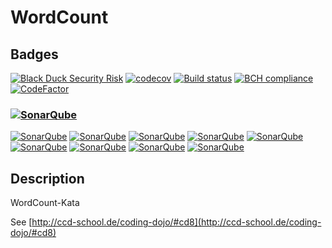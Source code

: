# WordCount

## Badges

[![Black Duck Security Risk](https://copilot.blackducksoftware.com/github/repos/andrekirst/WordCount/branches/master/badge-risk.svg)](https://copilot.blackducksoftware.com/github/repos/andrekirst/WordCount/branches/master) [![codecov](https://codecov.io/gh/andrekirst/WordCount/branch/master/graph/badge.svg)](https://codecov.io/gh/andrekirst/WordCount) [![Build status](https://ci.appveyor.com/api/projects/status/4fny54mf5sjr5l8n/branch/master?svg=true)](https://ci.appveyor.com/project/andrekirst/wordcount/branch/master) [![BCH compliance](https://bettercodehub.com/edge/badge/andrekirst/WordCount?branch=master)](https://bettercodehub.com/) [![CodeFactor](https://www.codefactor.io/repository/github/andrekirst/wordcount/badge)](https://www.codefactor.io/repository/github/andrekirst/wordcount)

### [![SonarQube](https://sonarcloud.io/images/project_badges/sonarcloud-orange.svg)](https://sonarcloud.io/images/project_badges/sonarcloud-orange.svg)

[![SonarQube](https://sonarcloud.io/api/project_badges/measure?project=andrekirst%3AWordCount&metric=alert_status)](https://sonarcloud.io/api/project_badges/measure?project=andrekirst%3AWordCount&metric=alert_status)
[![SonarQube](https://sonarcloud.io/api/project_badges/measure?project=andrekirst%3AWordCount&metric=bugs)](https://sonarcloud.io/api/project_badges/measure?project=andrekirst%3AWordCount&metric=bugs)
[![SonarQube](https://sonarcloud.io/api/project_badges/measure?project=andrekirst%3AWordCount&metric=code_smells)](https://sonarcloud.io/api/project_badges/measure?project=andrekirst%3AWordCount&metric=code_smells)
[![SonarQube](https://sonarcloud.io/api/project_badges/measure?project=andrekirst%3AWordCount&metric=coverage)](https://sonarcloud.io/api/project_badges/measure?project=andrekirst%3AWordCount&metric=coverage)
[![SonarQube](https://sonarcloud.io/api/project_badges/measure?project=andrekirst%3AWordCount&metric=ncloc)](https://sonarcloud.io/api/project_badges/measure?project=andrekirst%3AWordCount&metric=ncloc)
[![SonarQube](https://sonarcloud.io/api/project_badges/measure?project=andrekirst%3AWordCount&metric=sqale_rating)](https://sonarcloud.io/api/project_badges/measure?project=andrekirst%3AWordCount&metric=sqale_rating)
[![SonarQube](https://sonarcloud.io/api/project_badges/measure?project=andrekirst%3AWordCount&metric=reliability_rating)](https://sonarcloud.io/api/project_badges/measure?project=andrekirst%3AWordCount&metric=reliability_rating)
[![SonarQube](https://sonarcloud.io/api/project_badges/measure?project=andrekirst%3AWordCount&metric=sqale_index)](https://sonarcloud.io/api/project_badges/measure?project=andrekirst%3AWordCount&metric=sqale_index)
[![SonarQube](https://sonarcloud.io/api/project_badges/measure?project=andrekirst%3AWordCount&metric=vulnerabilities)](https://sonarcloud.io/api/project_badges/measure?project=andrekirst%3AWordCount&metric=vulnerabilities)

## Description

WordCount-Kata

See [http://ccd-school.de/coding-dojo/#cd8](http://ccd-school.de/coding-dojo/#cd8)
